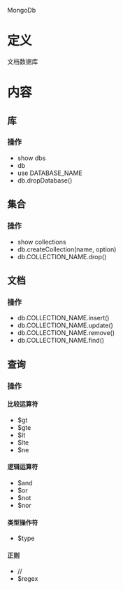 MongoDb

# 定义 #
文档数据库

# 内容 #
## 库 ##
### 操作 ###
  - show dbs
  - db
  - use DATABASE_NAME
  - db.dropDatabase()

## 集合 ##
### 操作 ###
  - show collections
  - db.createCollection(name, option)
  - db.COLLECTION_NAME.drop()

## 文档 ##
### 操作 ###
  - db.COLLECTION_NAME.insert()
  - db.COLLECTION_NAME.update()
  - db.COLLECTION_NAME.remove()
  - db.COLLECTION_NAME.find()

## 查询 ##
### 操作 ###
#### 比较运算符 ####
  - $gt
  - $gte
  - $lt
  - $lte
  - $ne
#### 逻辑运算符 ####
  - $and
  - $or
  - $not
  - $nor
#### 类型操作符 ####
  - $type
#### 正则 ####
  - //
  - $regex
  